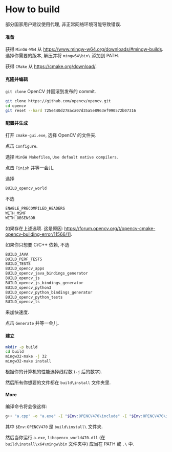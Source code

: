 # How to build

部分国家用户建议使用代理, 非正常网络环境可能导致错误.

#### 准备

获得 `MinGW-W64` 从 https://www.mingw-w64.org/downloads/#mingw-builds. 
选择你需要的版本, 解压并将 `mingw64\bin\` 添加到 PATH.

获得 `CMake` 从 https://cmake.org/download/. 

#### 克隆并编辑

`git clone` OpenCV 并回滚到发布的 commit.

```sh
git clone https://github.com/opencv/opencv.git
cd opencv
git reset --hard 725e440d278aca07d35a5e8963ef990572b07316
```

#### 配置并生成

打开 `cmake-gui.exe`, 选择 OpenCV 的文件夹.

点击 `Configure`.

选择 `MinGW Makefiles`, `Use default native compilers`.

点击 `Finish` 并等一会儿.

选择

```sh
BUILD_opencv_world
```

不选

```sh
ENABLE_PRECOMPILED_HEADERS
WITH_MSMF
WITH_OBSENSOR
```

如果存在上述选项. 
这是原因: https://forum.opencv.org/t/opencv-cmake-opencv-building-error/11566/11.

如果你只想要 C/C++ 依赖, 不选

```sh
BUILD_JAVA
BUILD_PERF_TESTS
BUILD_TESTS
BUILD_opencv_apps
BUILD_opencv_java_bindings_generator
BUILD_opencv_js
BUILD_opencv_js_bindings_generator
BUILD_opencv_python3
BUILD_opencv_python_bindings_generator
BUILD_opencv_python_tests
BUILD_opencv_ts
```

来加快速度.

点击 `Generate` 并等一会儿.

#### 建立

```sh
mkdir -p build
cd build
mingw32-make -j 32
mingw32-make install
```

根据你的计算机的性能选择线程数 (`-j` 后的数字).

然后所有你想要的文件都在 `build\install` 文件夹里.

#### More

编译命令将会像这样:

```sh
g++ "a.cpp" -o "a.exe" -I "$Env:OPENCV470\include" -I "$Env:OPENCV470\include\opencv2" -L "$Env:OPENCV470\x64\mingw\lib" -llibopencv_world470
```

其中 `$Env:OPENCV470` 是 `build\install\` 文件夹.

然后当你运行 `a.exe`, `libopencv_world470.dll` (在 `build\install\x64\mingw\bin` 文件夹中) 应当在 PATH 或 `.\` 中.
